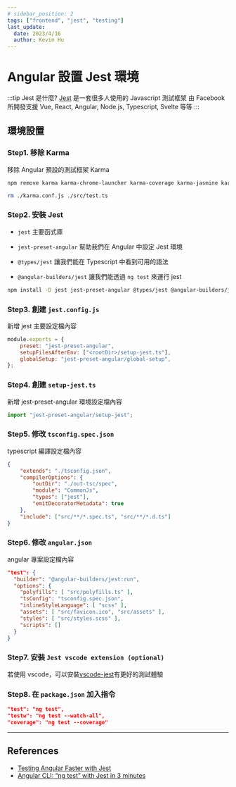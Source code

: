 ```yaml
---
# sidebar_position: 2
tags: ["frontend", "jest", "testing"]
last_update:
  date: 2023/4/16
  author: Kevin Hu
---
```


# Angular 設置 Jest 環境

:::tip Jest 是什麼?
[Jest](https://jestjs.io/) 是一套很多人使用的 Javascript 測試框架
由 Facebook 所開發支援 Vue, React, Angular, Node.js, Typescript, Svelte 等等
:::

## 環境設置

### Step1. 移除 Karma

移除 Angular 預設的測試框架 Karma

```bash
npm remove karma karma-chrome-launcher karma-coverage karma-jasmine karma-jasmine-html-reporter
```

```bash
rm ./karma.conf.js ./src/test.ts
```

### Step2. 安裝 Jest

- `jest` 主要函式庫

- `jest-preset-angular` 幫助我們在 Angular 中設定 Jest 環境

- `@types/jest` 讓我們能在 Typescript 中看到可用的語法

- `@angular-builders/jest` 讓我們能透過 `ng test` 來運行 jest

```bash
npm install -D jest jest-preset-angular @types/jest @angular-builders/jest
```

### Step3. 創建 `jest.config.js`

新增 jest 主要設定檔內容

```js
module.exports = {
	preset: "jest-preset-angular",
	setupFilesAfterEnv: ["<rootDir>/setup-jest.ts"],
	globalSetup: "jest-preset-angular/global-setup",
};
```

### Step4. 創建 `setup-jest.ts`

新增 jest-preset-angular 環境設定檔內容

```ts
import "jest-preset-angular/setup-jest";
```

### Step5. 修改 `tsconfig.spec.json`

typescript 編譯設定檔內容

```json {6}
{
	"extends": "./tsconfig.json",
	"compilerOptions": {
		"outDir": "./out-tsc/spec",
		"module": "CommonJs",
		"types": ["jest"],
		"emitDecoratorMetadata": true
	},
	"include": ["src/**/*.spec.ts", "src/**/*.d.ts"]
}
```

### Step6. 修改 `angular.json`

angular 專案設定檔內容

```json {2}
"test": {
  "builder": "@angular-builders/jest:run",
  "options": {
    "polyfills": [ "src/polyfills.ts" ],
    "tsConfig": "tsconfig.spec.json",
    "inlineStyleLanguage": [ "scss" ],
    "assets": [ "src/favicon.ico", "src/assets" ],
    "styles": [ "src/styles.scss" ],
    "scripts": []
  }
}
```

### Step7. 安裝 `Jest vscode extension (optional)`

若使用 vscode，可以安裝[vscode-jest](https://marketplace.visualstudio.com/items?itemName=Orta.vscode-jest)有更好的測試體驗

### Step8. 在 `package.json` 加入指令

```json
"test": "ng test",
"testw": "ng test --watch-all",
"coverage": "ng test --coverage"
```

---

## References

- [Testing Angular Faster with Jest](https://www.xfive.co/blog/testing-angular-faster-jest/)
- [Angular CLI: “ng test” with Jest in 3 minutes](https://www.justjeb.com/post/angular-cli-ng-test-with-jest)

